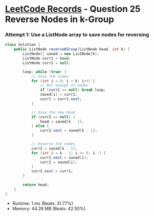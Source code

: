 # [LeetCode Records](../README.md) - Question 25 Reverse Nodes in k-Group

### Attempt 1: Use a ListNode array to save nodes for reversing
```java
class Solution {
    public ListNode reverseKGroup(ListNode head, int k) {
        ListNode[] saved = new ListNode[k];
        ListNode curr1 = head;
        ListNode curr2 = null;

        loop: while (true) {
            // Save the nodes
            for (int i = 0; i < k; i++) {
                // Not enough of nodes
                if (curr1 == null) break loop;
                saved[i] = curr1;
                curr1 = curr1.next;
            }

            // Save the new head
            if (curr2 == null) {
                head = saved[k - 1];
            } else {
                curr2.next = saved[k - 1];
            }

            // Reverse the nodes
            curr2 = saved[k - 1];
            for (int i = k - 2; i >= 0; i--) {
                curr2.next = saved[i];
                curr2 = saved[i];
            }
            curr2.next = curr1;
        }
        
        return head;
    }
}
```
- Runtime: 1 ms (Beats: 31.77%)
- Memory: 44.28 MB (Beats: 42.50%)

<br>
